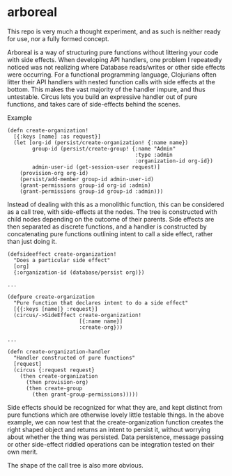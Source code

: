 # arboreal

This repo is very much a thought experiment, and as such is neither ready
for use, nor a fully formed concept.

Arboreal is a way of structuring pure functions without littering your code with
side effects. When developing API handlers, one problem I repeatedly noticed
was not realizing where Database reads/writes or other side effects were
occurring. For a functional programming language, Clojurians often litter
their API handlers with nested function calls with side effects at the bottom.
This makes the vast majority of the handler impure, and thus untestable.
Circus lets you build an expressive handler out of pure functions, and takes
care of side-effects behind the scenes.

Example
```
(defn create-organization!
  [{:keys [name] :as request}]
  (let [org-id (persist/create-organization! {:name name})
        group-id (persist/create-group! {:name "Admin"
                                         :type :admin
                                         :organization-id org-id})
        admin-user-id (get-session-user request)]
    (provision-org org-id)
    (persist/add-member group-id admin-user-id)
    (grant-permissions group-id org-id :admin)
    (grant-permissions group-id group-id :admin)))
```
Instead of dealing with this as a monolithic function, this can be considered
as a call tree, with side-effects at the nodes. The tree is constructed with
child nodes depending on the outcome of their parents. Side effects are then
separated as discrete functions, and a handler is constructed by concatenating
pure  functions outlining intent to call a side effect, rather than just doing
it.
```
(defsideeffect create-organization!
  "Does a particular side effect"
  [org]
  {:organization-id (database/persist org)})

...

(defpure create-organization
  "Pure function that declares intent to do a side effect"
  [{{:keys [name]} :request}]
  (circus/->SideEffect create-organization!
                       [{:name name}]
                       :create-org}))

...

(defn create-organization-handler
  "Handler constructed of pure functions"
  [request]
  (circus {:request request}
    (then create-organization
      (then provision-org)
      (then create-group
        (then grant-group-permissions)))))
```

Side effects should be recognized for what they are, and kept distinct from
pure functions which are otherwise lovely little testable things. In the above
example, we can now test that the create-organization function creates the
right shaped object and returns an intent to persist it, without worrying
about whether the thing was persisted. Data persistence, message passing
or other side-effect riddled operations can be integration tested on their
own merit.

The shape of the call tree is also more obvious.
